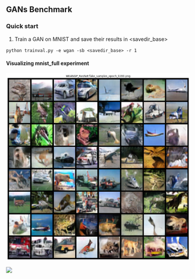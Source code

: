 ## GANs Benchmark

### Quick start

1) Train a GAN on MNIST and save their results in <savedir_base>

```
python trainval.py -e wgan -sb <savedir_base> -r 1
```



#### Visualizing mnist_full experiment

![](results/cifar10.png)

![](results/mnist.png)